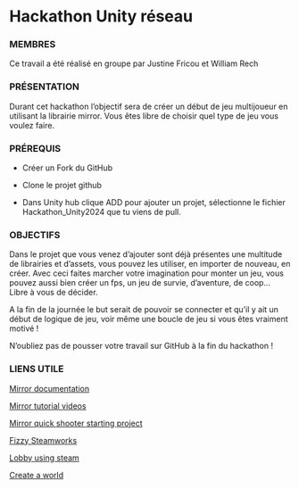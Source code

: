 # Hackathon Unity réseau

### MEMBRES ###
Ce travail a été réalisé en groupe par Justine Fricou et William Rech

### PRÉSENTATION

Durant cet hackathon l’objectif sera de créer un début de jeu multijoueur en utilisant la librairie mirror. Vous êtes libre de choisir quel type de jeu vous voulez faire. 

### PRÉREQUIS

- Créer un Fork du GitHub

- Clone le projet github

- Dans Unity hub clique ADD pour ajouter un projet, sélectionne le fichier Hackathon_Unity2024 que tu viens de pull.

### OBJECTIFS

Dans le projet que vous venez d’ajouter sont déjà présentes une multitude de librairies et d’assets, vous pouvez les utiliser, en importer de nouveau, en créer. Avec ceci faites marcher votre imagination pour monter un jeu, vous pouvez aussi bien créer un fps, un jeu de survie, d’aventure, de coop… Libre à vous de décider. 

A la fin de la journée le but serait de pouvoir se connecter et qu’il y ait un début de logique de jeu, voir même une boucle de jeu si vous êtes vraiment motivé ! 

N’oubliez pas de pousser votre travail sur GitHub à la fin du hackathon !

### LIENS UTILE

<a href="https://mirror-networking.gitbook.io/docs/manual/general" target="_blank">Mirror documentation</a>

<a href="https://mirror-networking.gitbook.io/docs/community-guides/video-tutorials" target="_blank">Mirror tutorial videos</a>

<a href="https://mirror-networking.gitbook.io/docs/community-guides/quick-start-guide" target="_blank">Mirror quick shooter starting project</a>

<a href="https://mirror-networking.gitbook.io/docs/manual/transports/fizzysteamworks-transport" target="_blank">Fizzy Steamworks</a>

<a href="https://www.youtube.com/watch?v=7Eoc8U8TWa8&list=PLfFBezYu5hogMS3QeJkM1FQfl3s1sCzwV&index=7" target="_blank">Lobby using steam</a>

<a href="https://www.youtube.com/watch?v=nCDGjLRecrs" target="_blank">Create a world</a>